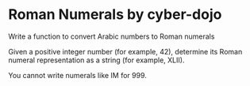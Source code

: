 # Roman Numerals by cyber-dojo

Write a function to convert Arabic numbers to Roman numerals

Given a positive integer number (for example, 42), determine its Roman numeral representation as a string (for example, XLII).

You cannot write numerals like IM for 999.
